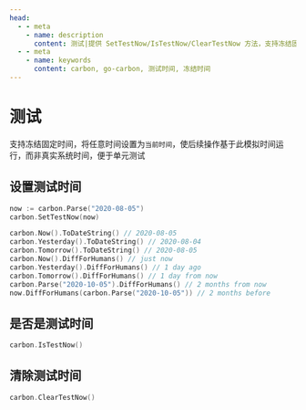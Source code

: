 ```yaml
---
head:
  - - meta
    - name: description
      content: 测试|提供 SetTestNow/IsTestNow/ClearTestNow 方法，支持冻结固定时间用于单元测试，使时间相关操作基于模拟时间运行
  - - meta
    - name: keywords
      content: carbon, go-carbon, 测试时间, 冻结时间
---
```


# 测试
支持冻结固定时间，将任意时间设置为`当前时间`，使后续操作基于此模拟时间运行，而非真实系统时间，便于单元测试

## 设置测试时间
```go
now := carbon.Parse("2020-08-05")
carbon.SetTestNow(now)

carbon.Now().ToDateString() // 2020-08-05
carbon.Yesterday().ToDateString() // 2020-08-04
carbon.Tomorrow().ToDateString() // 2020-08-05
carbon.Now().DiffForHumans() // just now
carbon.Yesterday().DiffForHumans() // 1 day ago
carbon.Tomorrow().DiffForHumans() // 1 day from now
carbon.Parse("2020-10-05").DiffForHumans() // 2 months from now
now.DiffForHumans(carbon.Parse("2020-10-05")) // 2 months before
```

## 是否是测试时间
```go
carbon.IsTestNow() 
```

## 清除测试时间
```go
carbon.ClearTestNow()
```